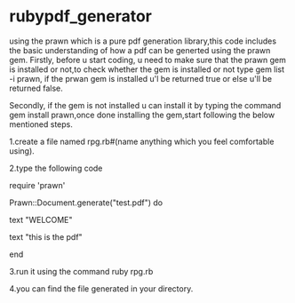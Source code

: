 # rubypdf_generator
using the prawn which is a pure pdf generation library,this code includes the basic understanding of how a pdf can be generted using the prawn gem.
Firstly,
before u start coding, u need to make sure that the prawn gem is installed or not,to check whether the gem is installed or not
type gem list -i prawn, if the prwan gem is installed u'l be returned true or else u'll be returned false.

Secondly,
if the gem is not installed u can install it by typing the command gem install prawn,once done installing the gem,start following the below mentioned steps.


1.create a file named rpg.rb#(name anything which you feel comfortable using).


2.type the following code


require 'prawn'

Prawn::Document.generate("test.pdf") do

text "WELCOME"

text "this is the pdf"

end


3.run it using the command ruby rpg.rb


4.you can find the file generated in your directory.
